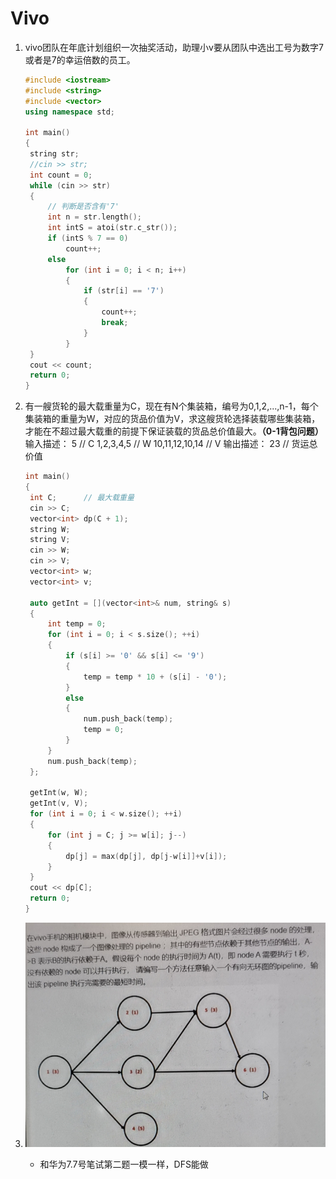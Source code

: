 # Vivo   

1. vivo团队在年底计划组织一次抽奖活动，助理小v要从团队中选出工号为数字7或者是7的幸运倍数的员工。

   ```C++
   #include <iostream>
   #include <string>
   #include <vector>
   using namespace std;
   
   int main()
   {
   	string str;
   	//cin >> str;
   	int count = 0;
   	while (cin >> str)
   	{
   		// 判断是否含有'7'
   		int n = str.length();
   		int intS = atoi(str.c_str());
   		if (intS % 7 == 0)
   			count++;
   		else
   			for (int i = 0; i < n; i++)
   			{
   				if (str[i] == '7')
   				{
   					count++;
   					break;
   				}
   			}
   	}
   	cout << count;
   	return 0;
   }
   ```

2. 有一艘货轮的最大载重量为C，现在有N个集装箱，编号为0,1,2,...,n-1，每个集装箱的重量为W，对应的货品价值为V，求这艘货轮选择装载哪些集装箱，才能在不超过最大载重的前提下保证装载的货品总价值最大。**（0-1背包问题）**
   输入描述：
   5  // C
   1,2,3,4,5  // W
   10,11,12,10,14  // V
   输出描述：
   23  // 货运总价值

   ```C++
   int main()
   {
   	int C;		// 最大载重量
   	cin >> C;
   	vector<int> dp(C + 1);
   	string W;
   	string V;
   	cin >> W;
   	cin >> V;
   	vector<int> w;
   	vector<int> v;
   	
   	auto getInt = [](vector<int>& num, string& s)
   	{
   		int temp = 0;
   		for (int i = 0; i < s.size(); ++i)
   		{
   			if (s[i] >= '0' && s[i] <= '9')
   			{
   				temp = temp * 10 + (s[i] - '0');
   			}
   			else
   			{
   				num.push_back(temp);
   				temp = 0;
   			}
   		}
   		num.push_back(temp);
   	};
   
   	getInt(w, W);
   	getInt(v, V);
   	for (int i = 0; i < w.size(); ++i)
   	{
   		for (int j = C; j >= w[i]; j--)
   		{
   			dp[j] = max(dp[j], dp[j-w[i]]+v[i]);
   		}
   	}
   	cout << dp[C];
   	return 0;
   }
   ```

3. ![image-20210618004430238](image/image-20210618004430238.png)

   * 和华为7.7号笔试第二题一模一样，DFS能做